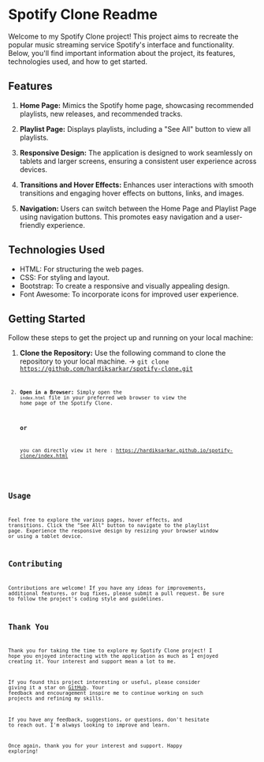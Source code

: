 # Spotify Clone Readme

Welcome to my Spotify Clone project! This project aims to recreate the popular music streaming service Spotify's interface and functionality. Below, you'll find important information about the project, its features, technologies used, and how to get started.

## Features

1. **Home Page:** Mimics the Spotify home page, showcasing recommended playlists, new releases, and recommended tracks.

2. **Playlist Page:** Displays playlists, including a "See All" button to view all playlists.

3. **Responsive Design:** The application is designed to work seamlessly on tablets and larger screens, ensuring a consistent user experience across devices.

4. **Transitions and Hover Effects:** Enhances user interactions with smooth transitions and engaging hover effects on buttons, links, and images.

5. **Navigation:** Users can switch between the Home Page and Playlist Page using navigation buttons. This promotes easy navigation and a user-friendly experience.

## Technologies Used

- HTML: For structuring the web pages.
- CSS: For styling and layout.
- Bootstrap: To create a responsive and visually appealing design.
- Font Awesome: To incorporate icons for improved user experience.

## Getting Started

Follow these steps to get the project up and running on your local machine:

1. **Clone the Repository:** Use the following command to clone the repository to your local machine. -> <code>git clone https://github.com/hardiksarkar/spotify-clone.git<code>
2. **Open in a Browser:** Simply open the `index.html` file in your preferred web browser to view the home page of the Spotify Clone.
   
   ### or
   
   you can directly view it here : https://hardiksarkar.github.io/spotify-clone/index.html

## Usage

Feel free to explore the various pages, hover effects, and transitions. Click the "See All" button to navigate to the playlist page. Experience the responsive design by resizing your browser window or using a tablet device.

## Contributing

Contributions are welcome! If you have any ideas for improvements, additional features, or bug fixes, please submit a pull request. Be sure to follow the project's coding style and guidelines.

## Thank You

Thank you for taking the time to explore my Spotify Clone project! I hope you enjoyed interacting with the application as much as I enjoyed creating it. Your interest and support mean a lot to me.

If you found this project interesting or useful, please consider giving it a star on [GitHub]( https://github.com/hardiksarkar/spotify-clone). Your feedback and encouragement inspire me to continue working on such projects and refining my skills.

If you have any feedback, suggestions, or questions, don't hesitate to reach out. I'm always looking to improve and learn.

Once again, thank you for your interest and support. Happy exploring!



